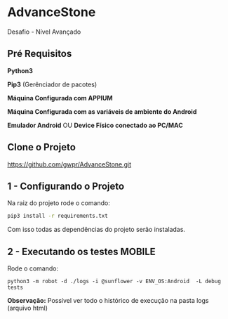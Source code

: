 # AdvanceStone
Desafio - Nível Avançado

## Pré Requisitos
**Python3**

**Pip3** (Gerênciador de pacotes)

**Máquina Configurada com APPIUM**

**Máquina Configurada com as variáveis de ambiente do Android**

**Emulador Android** OU **Device Físico conectado ao PC/MAC**

## Clone o Projeto
https://github.com/gwpr/AdvanceStone.git

## 1 - Configurando o Projeto
Na raiz do projeto rode o comando:
``` bash
pip3 install -r requirements.txt
```
Com isso todas as dependências do projeto serão instaladas.

## 2 - Executando os testes MOBILE
Rode o comando:
```
python3 -m robot -d ./logs -i @sunflower -v ENV_OS:Android  -L debug tests
```
**Observação:** Possível ver todo o histórico de execução na pasta logs (arquivo html)
